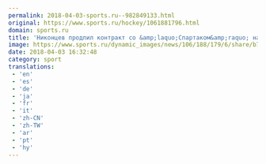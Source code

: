 ```yaml
---
permalink: 2018-04-03-sports.ru--982849133.html
original: https://www.sports.ru/hockey/1061881796.html
domain: sports.ru
title: 'Никонцев продлил контракт со &amp;laquo;Спартаком&amp;raquo; на два года'
image: https://www.sports.ru/dynamic_images/news/106/188/179/6/share/b7ab68.png
date: 2018-04-03 16:32:48
category: sport
translations: 
 - 'en'
 - 'es'
 - 'de'
 - 'ja'
 - 'fr'
 - 'it'
 - 'zh-CN'
 - 'zh-TW'
 - 'ar'
 - 'pt'
 - 'hy'
---
```


